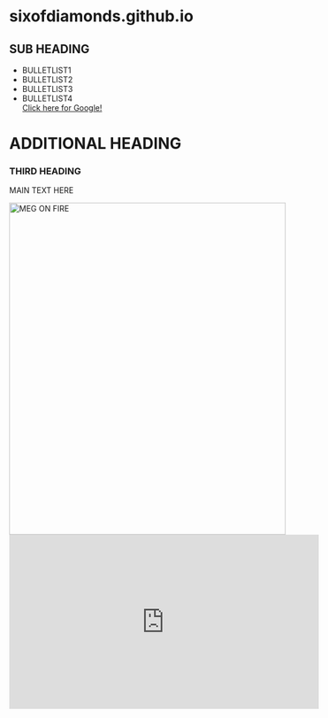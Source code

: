 # sixofdiamonds.github.io
<html>
<head>
  <title>TITLE</title>
  <meta charset="utf-50"/>
  <link rel="stylesheet" type="text/css" href="main.css">
</head>
<body>
  <div class="container">
    <div class="nav">
      <h2>SUB HEADING</h2>
      <ul>
        <li>BULLETLIST1</li>
        <li>BULLETLIST2</li>
        <li>BULLETLIST3</li>
        <li>BULLETLIST4</li>
        <a href="http://google.com">Click here for Google!</a>
      </ul>
    </div>
    <div class="main">
      <h1>ADDITIONAL HEADING</h1>
      <h3>THIRD HEADING</h3>
      <p>MAIN TEXT HERE</p>
      <img src="https://www.gstatic.com/tv/thumb/persons/283805/283805_v9_ba.jpg" alt="MEG ON FIRE" width="500" height="600">
      <iframe width="560" height="315" src="https://www.youtube.com/embed/fHI8X4OXluQ" frameborder="0" allow="accelerometer; autoplay; clipboard-write; encrypted-media; gyroscope; picture-in-picture" allowfullscreen></iframe>
    </div>
  </div>
</body>
</html>
